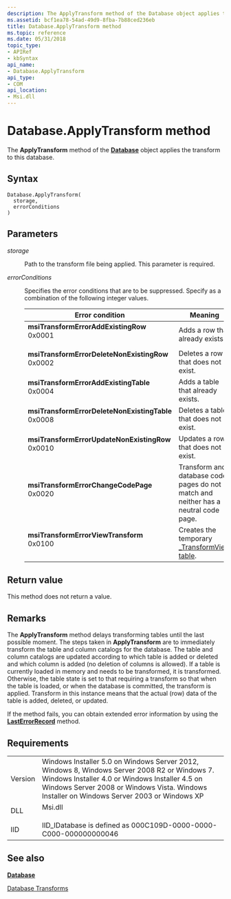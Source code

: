 ```yaml
---
description: The ApplyTransform method of the Database object applies the transform to this database.
ms.assetid: bcf1ea78-54ad-49d9-8fba-7b88ced236eb
title: Database.ApplyTransform method
ms.topic: reference
ms.date: 05/31/2018
topic_type: 
- APIRef
- kbSyntax
api_name: 
- Database.ApplyTransform
api_type: 
- COM
api_location: 
- Msi.dll
---
```


# Database.ApplyTransform method

The **ApplyTransform** method of the [**Database**](database-object.md) object applies the transform to this database.

## Syntax


```JScript
Database.ApplyTransform(
  storage,
  errorConditions
)
```



## Parameters

<dl> <dt>

*storage* 
</dt> <dd>

Path to the transform file being applied. This parameter is required.

</dd> <dt>

*errorConditions* 
</dt> <dd>

Specifies the error conditions that are to be suppressed. Specify as a combination of the following integer values.



| Error condition                                                                                                                                                                                                                                                                                                                                                  | Meaning                                                                                        |
|------------------------------------------------------------------------------------------------------------------------------------------------------------------------------------------------------------------------------------------------------------------------------------------------------------------------------------------------------------------|------------------------------------------------------------------------------------------------|
| <span id="msiTransformErrorAddExistingRow"></span><span id="msitransformerroraddexistingrow"></span><span id="MSITRANSFORMERRORADDEXISTINGROW"></span><dl> <dt>**msiTransformErrorAddExistingRow**</dt> <dt>0x0001</dt> </dl>                                 | Adds a row that already exists.<br/>                                                     |
| <span id="msiTransformErrorDeleteNonExistingRow"></span><span id="msitransformerrordeletenonexistingrow"></span><span id="MSITRANSFORMERRORDELETENONEXISTINGROW"></span><dl> <dt>**msiTransformErrorDeleteNonExistingRow**</dt> <dt>0x0002</dt> </dl>         | Deletes a row that does not exist.<br/>                                                  |
| <span id="msiTransformErrorAddExistingTable"></span><span id="msitransformerroraddexistingtable"></span><span id="MSITRANSFORMERRORADDEXISTINGTABLE"></span><dl> <dt>**msiTransformErrorAddExistingTable**</dt> <dt>0x0004</dt> </dl>                         | Adds a table that already exists.<br/>                                                   |
| <span id="msiTransformErrorDeleteNonExistingTable"></span><span id="msitransformerrordeletenonexistingtable"></span><span id="MSITRANSFORMERRORDELETENONEXISTINGTABLE"></span><dl> <dt>**msiTransformErrorDeleteNonExistingTable**</dt> <dt>0x0008</dt> </dl> | Deletes a table that does not exist.<br/>                                                |
| <span id="msiTransformErrorUpdateNonExistingRow"></span><span id="msitransformerrorupdatenonexistingrow"></span><span id="MSITRANSFORMERRORUPDATENONEXISTINGROW"></span><dl> <dt>**msiTransformErrorUpdateNonExistingRow**</dt> <dt>0x0010</dt> </dl>         | Updates a row that does not exist.<br/>                                                  |
| <span id="msiTransformErrorChangeCodePage"></span><span id="msitransformerrorchangecodepage"></span><span id="MSITRANSFORMERRORCHANGECODEPAGE"></span><dl> <dt>**msiTransformErrorChangeCodePage**</dt> <dt>0x0020</dt> </dl>                                 | Transform and database code pages do not match and neither has a neutral code page.<br/> |
| <span id="msiTransformErrorViewTransform"></span><span id="msitransformerrorviewtransform"></span><span id="MSITRANSFORMERRORVIEWTRANSFORM"></span><dl> <dt>**msiTransformErrorViewTransform**</dt> <dt>0x0100</dt> </dl>                                     | Creates the temporary [\_TransformView table](-transformview-table.md).<br/>            |



 

</dd> </dl>

## Return value

This method does not return a value.

## Remarks

The **ApplyTransform** method delays transforming tables until the last possible moment. The steps taken in **ApplyTransform** are to immediately transform the table and column catalogs for the database. The table and column catalogs are updated according to which table is added or deleted and which column is added (no deletion of columns is allowed). If a table is currently loaded in memory and needs to be transformed, it is transformed. Otherwise, the table state is set to that requiring a transform so that when the table is loaded, or when the database is committed, the transform is applied. Transform in this instance means that the actual (row) data of the table is added, deleted, or updated.

If the method fails, you can obtain extended error information by using the [**LastErrorRecord**](installer-lasterrorrecord.md) method.

## Requirements



|                    |                                                                                                                                                                                                                                                         |
|--------------------|---------------------------------------------------------------------------------------------------------------------------------------------------------------------------------------------------------------------------------------------------------|
| Version<br/> | Windows Installer 5.0 on Windows Server 2012, Windows 8, Windows Server 2008 R2 or Windows 7. Windows Installer 4.0 or Windows Installer 4.5 on Windows Server 2008 or Windows Vista. Windows Installer on Windows Server 2003 or Windows XP<br/> |
| DLL<br/>     | <dl> <dt>Msi.dll</dt> </dl>                                                                                                                                                                      |
| IID<br/>     | IID\_IDatabase is defined as 000C109D-0000-0000-C000-000000000046<br/>                                                                                                                                                                            |



## See also

<dl> <dt>

[**Database**](database-object.md)
</dt> <dt>

[Database Transforms](database-transforms.md)
</dt> </dl>

 

 




